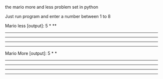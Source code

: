 the mario more and less problem set in python

Just run program and enter a number between 1 to 8

Mario less [output]: 5
    *
   **
  ***
 ****
*****

------------------------

Mario More [output]: 5
    * *
   ** **
  *** ***
 **** ****
***** *****         